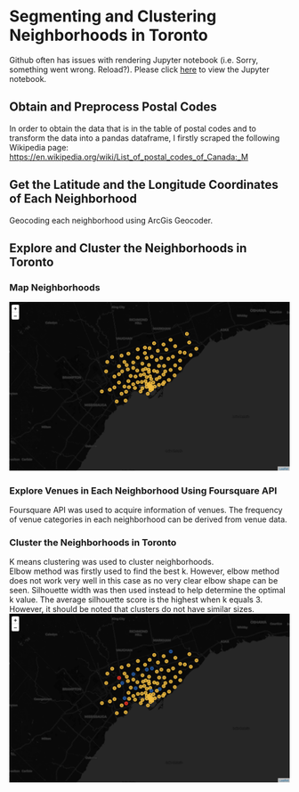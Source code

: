 # Segmenting and Clustering Neighborhoods in Toronto
Github often has issues with rendering Jupyter notebook (i.e. Sorry, something went wrong. Reload?). Please click [here](https://nbviewer.jupyter.org/github/RickWeng/segmenting-clustering-neighborhoods/blob/master/segmenting-clustering-neighborhoods.ipynb) to view the Jupyter notebook.   

## Obtain and Preprocess Postal Codes
In order to obtain the data that is in the table of postal codes and to transform the data into a pandas dataframe, I firstly scraped the following Wikipedia page: https://en.wikipedia.org/wiki/List_of_postal_codes_of_Canada:_M   

## Get the Latitude and the Longitude Coordinates of Each Neighborhood
Geocoding each neighborhood using ArcGis Geocoder.

## Explore and Cluster the Neighborhoods in Toronto
### Map Neighborhoods
![](https://github.com/RickWeng/segmenting-clustering-neighborhoods/blob/master/neighborhoods.png)

### Explore Venues in Each Neighborhood Using Foursquare API
Foursquare API was used to acquire information of venues. The frequency of venue categories in each neighborhood can be derived from venue data.

### Cluster the Neighborhoods in Toronto
K means clustering was used to cluster neighborhoods.   
Elbow method was firstly used to find the best k. However, elbow method does not work very well in this case as no very clear elbow shape can be seen. Silhouette width was then used instead to help determine the optimal k value. The average silhouette score is the highest when k equals 3. However, it should be noted that clusters do not have similar sizes.
![](https://github.com/RickWeng/segmenting-clustering-neighborhoods/blob/master/clusters.png)

